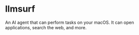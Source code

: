 # llmsurf
An AI agent that can perform tasks on your macOS. It can open applications, search the web, and more.
